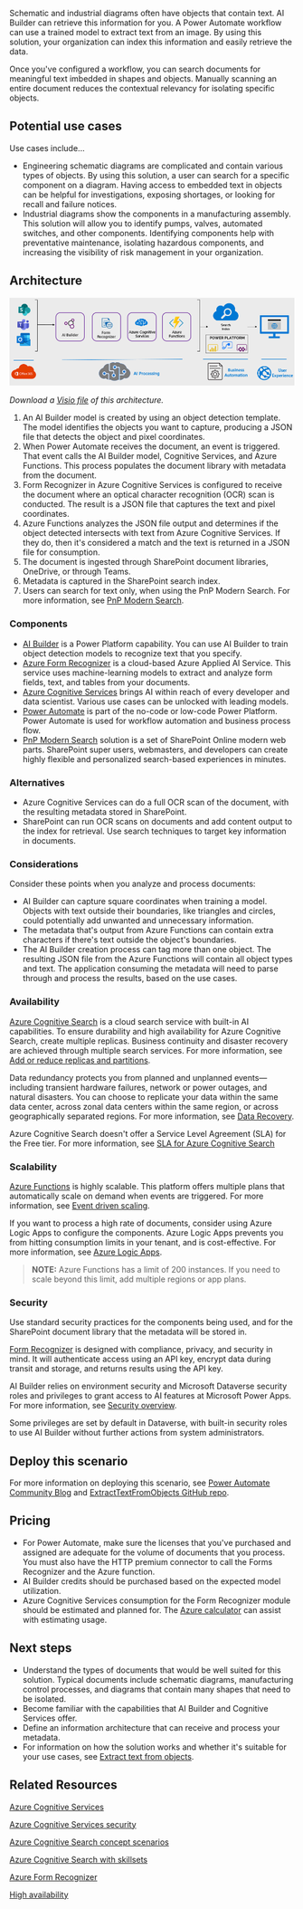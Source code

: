 Schematic and industrial diagrams often have objects that contain text. AI Builder can retrieve this information for you. A Power Automate workflow can use a trained model to extract text from an image. By using this solution, your organization can index this information and easily retrieve the data.

Once you've configured a workflow, you can search documents for meaningful text imbedded in shapes and objects. Manually scanning an entire document reduces the contextual relevancy for isolating specific objects.

## Potential use cases

Use cases include...

- Engineering schematic diagrams are complicated and contain various types of objects. By using this solution, a user can search for a specific component on a diagram. Having access to embedded text in objects can be helpful for investigations, exposing shortages, or looking for recall and failure notices.
- Industrial diagrams show the components in a manufacturing assembly. This solution will allow you to identify pumps, valves, automated switches, and other components. Identifying components help with preventative maintenance, isolating hazardous components, and increasing the visibility of risk management in your organization.

## Architecture

![Architecture diagram for using AI Builder to extract text from objects using AI.](./media/architecture-extract-object-text.png)

*Download a [Visio file](https://arch-center.azureedge.net/architecture-extract-object-text.vsdx) of this architecture.*

1. An AI Builder model is created by using an object detection template. The model identifies the objects you want to capture, producing a JSON file that detects the object and pixel coordinates.
1. When Power Automate receives the document, an event is triggered.  That event calls the AI Builder model, Cognitive Services, and Azure Functions. This process populates the document library with metadata from the document.
1. Form Recognizer in Azure Cognitive Services is configured to receive the document where an optical character recognition (OCR) scan is conducted. The result is a JSON file that captures the text and pixel coordinates.
1. Azure Functions analyzes the JSON file output and determines if the object detected intersects with text from Azure Cognitive Services. If they do, then it's considered a match and the text is returned in a JSON file for consumption.
1. The document is ingested through SharePoint document libraries, OneDrive, or through Teams.
1. Metadata is captured in the SharePoint search index.
1. Users can search for text only, when using the PnP Modern Search.  For more information, see [PnP Modern Search](https://microsoft-search.github.io/pnp-modern-search/).

### Components

- [AI Builder](/ai-builder/overview) is a Power Platform capability. You can use AI Builder to train object detection models to recognize text that you specify.
- [Azure Form Recognizer](https://azure.microsoft.com/services/form-recognizer/) is a cloud-based Azure Applied AI Service. This service uses machine-learning models to extract and analyze form fields, text, and tables from your documents.
- [Azure Cognitive Services](https://azure.microsoft.com/services/cognitive-services/) brings AI within reach of every developer and data scientist. Various use cases can be unlocked with leading models.
- [Power Automate](/azure/architecture/example-scenario/power-automate/power-automate) is part of the no-code or low-code Power Platform.  Power Automate is used for workflow automation and business process flow.
- [PnP Modern Search](https://microsoft-search.github.io/pnp-modern-search/) solution is a set of SharePoint Online modern web parts. SharePoint super users, webmasters, and developers can create highly flexible and personalized search-based experiences in minutes.

### Alternatives

- Azure Cognitive Services can do a full OCR scan of the document, with the resulting metadata stored in SharePoint.
- SharePoint can run OCR scans on documents and add content output to the index for retrieval. Use search techniques to target key information in documents.

### Considerations

Consider these points when you analyze and process documents:

- AI Builder can capture square coordinates when training a model. Objects with text outside their boundaries, like triangles and circles, could potentially add unwanted and unnecessary information.
- The metadata that's output from Azure Functions can contain extra characters if there's text outside the object's boundaries.
- The AI Builder creation process can tag more than one object. The resulting JSON file from the Azure Functions will contain all object types and text. The application consuming the metadata will need to parse through and process the results, based on the use cases.

### Availability

[Azure Cognitive Search](https://azure.microsoft.com/services/search/) is a cloud search service with built-in AI capabilities. To ensure durability and high availability for Azure Cognitive Search, create multiple replicas. Business continuity and disaster recovery are achieved through multiple search services. For more information, see [Add or reduce replicas and partitions](/azure/search/search-capacity-planning#add-or-reduce-replicas-and-partitions).

Data redundancy protects you from planned and unplanned events—including transient hardware failures, network or power outages, and natural disasters. You can choose to replicate your data within the same data center, across zonal data centers within the same region, or across geographically separated regions. For more information, see [Data Recovery](/security/benchmark/azure/baselines/cognitive-services-security-baseline#data-recovery).

Azure Cognitive Search doesn't offer a Service Level Agreement (SLA) for the Free tier. For more information, see [SLA for Azure Cognitive Search](https://azure.microsoft.com/support/legal/sla/search/v1_0/)

### Scalability

[Azure Functions](/azure/azure-functions/functions-scale) is highly scalable. This platform offers multiple plans that automatically scale on demand when events are triggered. For more information, see [Event driven scaling](/azure/azure-functions/event-driven-scaling).

If you want to process a high rate of documents, consider using Azure Logic Apps to configure the components. Azure Logic Apps prevents you from hitting consumption limits in your tenant, and is cost-effective.  For more information, see [Azure Logic Apps](/azure/logic-apps/logic-apps-overview).

>**NOTE:** Azure Functions has a limit of 200 instances. If you need to scale beyond this limit, add multiple regions or app plans.

### Security

Use standard security practices for the components being used, and for the SharePoint document library that the metadata will be stored in.

[Form Recognizer](/legal/cognitive-services/form-recognizer/fr-data-privacy-security) is designed with compliance, privacy, and security in mind.  It will authenticate access using an API key, encrypt data during transit and storage, and returns results using the API key.

AI Builder relies on environment security and Microsoft Dataverse security roles and privileges to grant access to AI features at Microsoft Power Apps. For more information, see [Security overview](/power-platform/admin/wp-security).

Some privileges are set by default in Dataverse, with built-in security roles to use AI Builder without further actions from system administrators.

## Deploy this scenario

For more information on deploying this scenario, see [Power Automate Community Blog](https://powerusers.microsoft.com/t5/Power-Automate-Community-Blog/Extract-Text-From-Objects/ba-p/1249705) and [ExtractTextFromObjects GitHub repo](https://github.com/Spucelik/ExtractTextFromObjects).

## Pricing

- For Power Automate, make sure the licenses that you've purchased and assigned are adequate for the volume of documents that you process. You must also have the HTTP premium connector to call the Forms Recognizer and the Azure function.
- AI Builder credits should be purchased based on the expected model utilization.
- Azure Cognitive Services consumption for the Form Recognizer module should be estimated and planned for. The [Azure calculator](https://azure.microsoft.com/pricing/calculator) can assist with estimating usage.

## Next steps

- Understand the types of documents that would be well suited for this solution. Typical documents include schematic diagrams, manufacturing control processes, and diagrams that contain many shapes that need to be isolated.
- Become familiar with the capabilities that AI Builder and Cognitive Services offer.
- Define an information architecture that can receive and process your metadata.
- For information on how the solution works and whether it's suitable for your use cases, see [Extract text from objects](https://powerusers.microsoft.com/t5/Power-Automate-Community-Blog/Extract-Text-From-Objects/ba-p/1249705).

## Related Resources

[Azure Cognitive Services](/azure/cognitive-services)

[Azure Cognitive Services security](/azure/cognitive-services/cognitive-services-security)

[Azure Cognitive Search concept scenarios](/azure/search/cognitive-search-concept-image-scenarios)

[Azure Cognitive Search with skillsets](/azure/architecture/solution-ideas/articles/cognitive-search-with-skillsets)

[Azure Form Recognizer](/azure/applied-ai-services/form-recognizer)

[High availability](/azure/search/search-performance-optimization#high-availability)